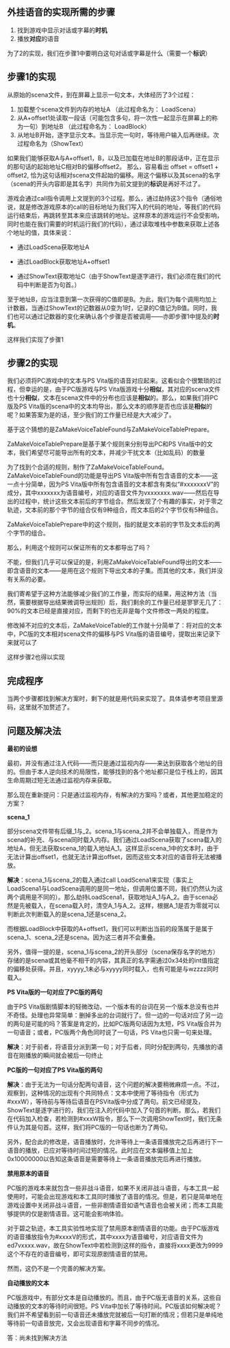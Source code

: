 外挂语音的实现所需的步骤
------------------------

1.  找到游戏中显示对话或字幕的**时机**
2.  播放**对应**的语音

为了2的实现，我们在步骤1中要明白这句对话或字幕是什么（需要一个**标识**）

步骤1的实现
-----------

从原始的scena文件，到在屏幕上显示一句文本，大体经历了3个过程：

1.  加载整个scena文件到内存的地址A （此过程命名为： LoadScena）
2.  从A+offset1处读取一段话（可能包含多句，将一次性一起显示在屏幕上的称为一句）到地址B
    （此过程命名为： LoadBlock）
3.  从地址B开始，逐字显示文本。当显示完一句时，等待用户输入后再继续。次过程命名为（ShowText）

如果我们能够获取A与A+offset1，B，以及已加载在地址B的那段话中，正在显示的那句话的起始地址C相对B的偏移offset2。
那么，容易看出 offset = offset1 + offset2,
恰为这句话相对scena文件起始的偏移。用这个偏移以及其scena的名字（scena的开头内容即是其名字）共同作为前文提到的**标识**是再好不过了。

游戏会通过call指令调用上文提到的3个过程。那么，通过劫持这3个指令（通俗地说，就是修改游戏原本的call的目标地址为我们写入的代码的地址，等我们的代码运行结束后，再跳转至其本来应该跳转的地址。这样原本的游戏运行不会受影响，同时也能在我们需要的时机运行我们的代码），通过读取堆栈中参数来获取上述各个地址的值，具体来说：

-   通过LoadScena获取地址A

-   通过LoadBlock获取地址A+offset1

-   通过ShowText获取地址C（由于ShowText是逐字进行，我们必须在我们的代码中判断是否为句首。）

至于地址B，应当注意到第一次获得的C值即是B。为此，我们为每个调用均加上计数器，当通过ShowText的记数器从0变为1时，记录的C值记为B值。同时，我们也可以通过记数器的变化来确认各个步骤是否被调用——亦即步骤1中提及的**时机**。

这样我们实现了步骤1

步骤2的实现
-----------

我们必须将PC游戏中的文本与PS
Vita版的语音对应起来。这看似会个很繁琐的过程，但幸运的是，由于PC版游戏与PS
Vita版游戏十分**相似**，其对应的scena文件也十分**相似**，文本在scena文件中的分布也应该是**相似**的。那么，如果我们将PC版及PS
Vita版的scena中的文本均导出，那么文本的顺序是否也应该是**相似**的呢？如果答案为是的话，至少我们的工作量已经是大大减少了。

基于这个猜想的是ZaMakeVoiceTableFound与ZaMakeVoiceTablePrepare。

ZaMakeVoiceTablePrepare是基于某个规则来分别导出PC和PS
Vita版中的文本，我们希望尽可能导出所有的文本，并减少干扰文本（比如乱码）的数量

为了找到个合适的规则，制作了ZaMakeVoiceTableFound。ZaMakeVoiceTableFound的功能是导出PS
Vita版中所有包含语音的文本——这一点十分简单，因为PS
Vita版中所有包含语音的文本都含有类似“\#xxxxxxxV”的成分，其中xxxxxxx为语音编号，对应的语音文件为vxxxxxxx.wav——然后在导出的过程中，统计这些文本前后的字节组合。然后发现了个有趣的事实，对于零之轨迹，文本前的那个字节的组合仅有9种组合，而文本后的2个字节仅有5种组合。

ZaMakeVoiceTablePrepare中的这个规则，指的就是文本前的字节及文本后的两个字节的组合。

那么，利用这个规则可以保证所有的文本都导出了吗？

不能，但我们几乎可以保证的是，利用ZaMakeVoiceTableFound导出的文本——即含语音的文本——是用在这个规则下导出文本的子集。而其他的文本，我们并没有关系的必要。

我们寄希望于这种方法能够减少我们的工作量，而实际的结果，用这种方法（当然，需要根据导出结果微调导出规则）后，我们剩余的工作量已经是寥寥无几了：90%的文本已经是直接对应，而剩下的也无非是每个文件修改一两处的程度。

修改掉不对应的文本后，ZaMakeVoiceTable的工作就十分简单了：将对应的文本中，PC版的文本相对scena文件的偏移与PS
Vita版的语音编号，提取出来记录下来就可以了

这样步骤2也得以实现

完成程序
--------

当两个步骤都找到解决方案时，剩下的就是用代码来实现了。具体请参考项目里源码，这里就不加赘述了。

问题及解决法
------------

**最初的设想**

最初，并没有通过注入代码——而只是通过监视内存——来达到获取各个地址的目的。但由于本人逆向技术的局限性，能够找到的各个地址都只是位于栈上的，因其生命周期过短无法通过监视内存来获取。

那么现在重新提问：只是通过监视内存，有解决的方案吗？或者，其他更加稳定的方案？

**scena\_1**

部分scena文件带有后缀\_1与\_2。scena\_1与scena\_2并不会单独载入，而是作为scena的补充、与scena同时载入内存。我们通过LoadScena获取了scena载入的地址A，但无法获取scena\_1的载入地址A\_1。这样显示scena\_1中的文本时，由于无法计算出offset1，也就无法计算出offset，因而这些文本对应的语音将无法被播放。

**解决**：scena\_1与scena\_2的载入通过call
LoadScena1来实现（事实上LoadScena1与LoadScena调用的是同一地址，但调用位置不同，我们仍然认为这两个调用是不同的）。那么劫持LoadScena1，获取地址A\_1与A\_2。由于scena必然是先被载入，在scena载入时，清空A\_1与A\_2。这样，根据A\_1是否为零就可以判断此次判断载入的是scena\_1还是scena\_2。

而根据LoadBlock中获取的A+offset1，我们可以判断出当前的段落属于是属于scena\_1、scena\_2还是scena。因为这三者并不会重叠。

另外，值得一提的是，scena\_1与scena\_2的开头部分（scena保存名字的地方）存储的是scena或其他毫不相干的内容，其真正的名字需通过0x34处的int值指定的偏移处获得。并且，xyyyy\_1未必与xyyyy同时载入，也有可能是与wzzzz同时载入。

**PS Vita版的一句对应了PC版的两句**

由于PS
Vita版剧情脚本的轻微改动，一个版本有的台词在另一个版本总没有也并不奇怪。处理也异常简单：删掉多出的台词就行了。但一边的一句话对应了另一边的两句是可能的吗？答案是肯定的，比如PC版两句话因为太短，PS
Vita版合并为一句语音；或者，PC版两个角色同时说了一句话，PS
Vita也只需一句来处理。

**解决**：对于前者，将语音分派到第一句；对于后者，同时分配到两句，先播放的语音在刚播放的瞬间就会被后一句终止

**PC版的一句对应了PS Vita版的两句**

**解决**：由于无法为一句话分配两句语音，这个问题的解决要稍微麻烦一点。不过，观察到，这种情况的出现有个共同特点：文本中使用了等待指令（形式为\#xxxW），等待前与等待后语音在PSVita版中分成了两句。前文已经提及，ShowText是逐字进行的，我们在注入的代码中加入了句首的判断。那么，若我们在代码加入检查，若检测到\#xxxW指令，那么下一次调用ShowText时，我们无条件认为其是句首。这样，我们将PC版的一句话也断为了两句。

另外，配合此的修改是，语音播放时，允许等待上一条语音播放完之后再进行下一语音的播放，已应对等待时间过短的情况。此时应在文本偏移值上加上0x10000000以告知这条语音是需要等待上一条语音播放完后再进行播放。

**禁用原本的语音**

PC版的游戏本来就包含一些非战斗语音，如果不关闭非战斗语音，与本工具一起使用时，可能会出现游戏和本工具同时播放了语音的情况。但是，若只是简单地在游戏设置中关闭非战斗语音，一些非剧情语音如语气语音也会被关闭；而本工具能够提供的仅是剧情语音。这可能会影响体验。

对于碧之轨迹，本工具实验性地实现了禁用原本剧情语音的功能。由于PC版游戏的语音播放指令为\#xxxxV的形式，其中xxxx为语音编号，对应语音文件为ed7vxxxx.wav，故在ShowText中若检测到这样的指令，直接将xxxx更改为9999这个不存在的语音编号，即可实现原剧情语音的禁用。

然而，这仍不是一个完善的解决方案。

**自动播放的文本**

PC版游戏中，有部分文本是自动播放的。而且，由于PC版无语音的关系，这些自动播放的文本的等待时间很短。PS
Vita中加长了等待时间。PC版该如何解决呢？我们并不希望看到前一句语音还未播放完就被后一句打断的情况；但若只是单纯地等待前一句语音放完，又会出现语音和字幕不同步的情况。

答：尚未找到解决方法

